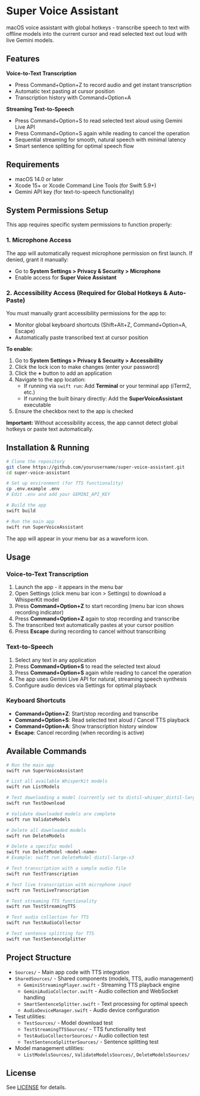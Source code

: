 # Super Voice Assistant

macOS voice assistant with global hotkeys - transcribe speech to text with offline models into the current cursor and read selected text out loud with live Gemini models.

## Features

**Voice-to-Text Transcription**
- Press Command+Option+Z to record audio and get instant transcription
- Automatic text pasting at cursor position
- Transcription history with Command+Option+A

**Streaming Text-to-Speech**
- Press Command+Option+S to read selected text aloud using Gemini Live API
- Press Command+Option+S again while reading to cancel the operation
- Sequential streaming for smooth, natural speech with minimal latency
- Smart sentence splitting for optimal speech flow

## Requirements

- macOS 14.0 or later
- Xcode 15+ or Xcode Command Line Tools (for Swift 5.9+)
- Gemini API key (for text-to-speech functionality)

## System Permissions Setup

This app requires specific system permissions to function properly:

### 1. Microphone Access
The app will automatically request microphone permission on first launch. If denied, grant it manually:
- Go to **System Settings > Privacy & Security > Microphone**
- Enable access for **Super Voice Assistant**

### 2. Accessibility Access (Required for Global Hotkeys & Auto-Paste)
You must manually grant accessibility permissions for the app to:
- Monitor global keyboard shortcuts (Shift+Alt+Z, Command+Option+A, Escape)
- Automatically paste transcribed text at cursor position

**To enable:**
1. Go to **System Settings > Privacy & Security > Accessibility**
2. Click the lock icon to make changes (enter your password)
3. Click the **+** button to add an application
4. Navigate to the app location:
   - If running via `swift run`: Add **Terminal** or your terminal app (iTerm2, etc.)
   - If running the built binary directly: Add the **SuperVoiceAssistant** executable
5. Ensure the checkbox next to the app is checked

**Important:** Without accessibility access, the app cannot detect global hotkeys or paste text automatically.

## Installation & Running

```bash
# Clone the repository
git clone https://github.com/yourusername/super-voice-assistant.git
cd super-voice-assistant

# Set up environment (for TTS functionality)
cp .env.example .env
# Edit .env and add your GEMINI_API_KEY

# Build the app
swift build

# Run the main app
swift run SuperVoiceAssistant
```

The app will appear in your menu bar as a waveform icon.

## Usage

### Voice-to-Text Transcription
1. Launch the app - it appears in the menu bar
2. Open Settings (click menu bar icon > Settings) to download a WhisperKit model
3. Press **Command+Option+Z** to start recording (menu bar icon shows recording indicator)
4. Press **Command+Option+Z** again to stop recording and transcribe
5. The transcribed text automatically pastes at your cursor position
6. Press **Escape** during recording to cancel without transcribing

### Text-to-Speech
1. Select any text in any application
2. Press **Command+Option+S** to read the selected text aloud
3. Press **Command+Option+S** again while reading to cancel the operation
4. The app uses Gemini Live API for natural, streaming speech synthesis
5. Configure audio devices via Settings for optimal playback

### Keyboard Shortcuts

- **Command+Option+Z**: Start/stop recording and transcribe
- **Command+Option+S**: Read selected text aloud / Cancel TTS playback
- **Command+Option+A**: Show transcription history window
- **Escape**: Cancel recording (when recording is active)

## Available Commands

```bash
# Run the main app
swift run SuperVoiceAssistant

# List all available WhisperKit models
swift run ListModels

# Test downloading a model (currently set to distil-whisper_distil-large-v3)
swift run TestDownload

# Validate downloaded models are complete
swift run ValidateModels

# Delete all downloaded models
swift run DeleteModels

# Delete a specific model
swift run DeleteModel <model-name>
# Example: swift run DeleteModel distil-large-v3

# Test transcription with a sample audio file
swift run TestTranscription

# Test live transcription with microphone input
swift run TestLiveTranscription

# Test streaming TTS functionality
swift run TestStreamingTTS

# Test audio collection for TTS
swift run TestAudioCollector

# Test sentence splitting for TTS
swift run TestSentenceSplitter
```

## Project Structure

- `Sources/` - Main app code with TTS integration
- `SharedSources/` - Shared components (models, TTS, audio management)
  - `GeminiStreamingPlayer.swift` - Streaming TTS playback engine
  - `GeminiAudioCollector.swift` - Audio collection and WebSocket handling
  - `SmartSentenceSplitter.swift` - Text processing for optimal speech
  - `AudioDeviceManager.swift` - Audio device configuration
- Test utilities:
  - `TestSources/` - Model download test
  - `TestStreamingTTSSources/` - TTS functionality test
  - `TestAudioCollectorSources/` - Audio collection test
  - `TestSentenceSplitterSources/` - Sentence splitting test
- Model management utilities:
  - `ListModelsSources/`, `ValidateModelsSources/`, `DeleteModelsSources/`

## License

See [LICENSE](LICENSE) for details.